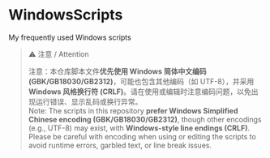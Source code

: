 # WindowsScripts

My frequently used Windows scripts

> ⚠️ 注意 / Attention
>
> 注意：本仓库脚本文件**优先使用 Windows 简体中文编码 (GBK/GB18030/GB2312)**，可能也包含其他编码（如 UTF-8），并采用 **Windows 风格换行符 (CRLF)**。请在使用或编辑时注意编码问题，以免出现运行错误、显示乱码或换行异常。  
> Note: The scripts in this repository **prefer Windows Simplified Chinese encoding (GBK/GB18030/GB2312)**, though other encodings (e.g., UTF-8) may exist, with **Windows-style line endings (CRLF)**. Please be careful with encoding when using or editing the scripts to avoid runtime errors, garbled text, or line break issues.

